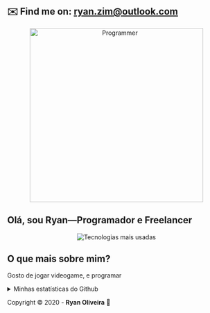 ## ✉️ Find me on: ryan.zim@outlook.com

<p align="center"><a href="meusite.com" target="_blank"><img src="https://raw.githubusercontent.com/iTPr0/iTPr0/main/programador.gif" alt="Programmer" width="400px"></a>
<h2>Olá, sou Ryan—Programador e Freelancer</h2>
</p>

<p align="center"><img src="https://github-readme-stats.vercel.app/api/top-langs?username=zimzika&theme=white&title_color=333333&show_icons=true" alt="Tecnologias mais usadas"></p>

## O que mais sobre mim?

Gosto de jogar videogame, e programar

<details>
    <summary>Minhas estatísticas do Github</summary>
    <p align="center">
       <img src="https://github-readme-stats.vercel.app/api?username=zimzika&&show_icons=true&title_color=333333&icon_color=cccccc&text_color=ccccccbg_color=a6a6a6" alt="Github statistics" />
    </p>
</details>

Copyright :copyright: 2020 - **Ryan Oliveira** :house_with_garden:
